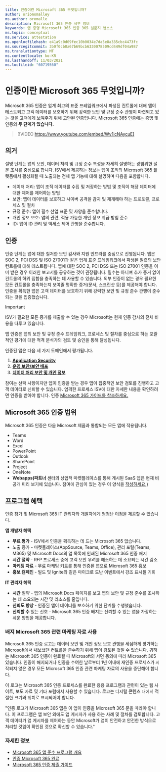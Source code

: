 ```yaml
---
title: 인증이란 Microsoft 365 무엇입니까?
author: orionomalley
ms.author: oromalle
description: Microsoft 365 인증 세부 정보
keywords: 앱 증명 Microsoft 365 인증 365 설문지 앱소스
ms.topic: conceptual
ms.service: attestation
ms.openlocfilehash: e41a9c0d09fec10b0034e7da5e8a335cbc4473fc
ms.sourcegitcommit: 3b0f0cb0a67b69bcb6330078509cd449df04a987
ms.translationtype: MT
ms.contentlocale: ko-KR
ms.lasthandoff: 11/03/2021
ms.locfileid: "60719560"
---
```

# <a name="what-is-microsoft-365-certification"></a>인증이란 Microsoft 365 무엇입니까?

Microsoft 365 인증은 업계 최고의 표준 프레임워크에서 파생된 컨트롤에 대해 앱이 테스트되고 고객 데이터를 보호하기 위해 강력한 보안 및 규정 준수 관행이 마련되고 있는 것을 고객에게 보여주기 위해 고안된 인증입니다. Microsoft 365 인증에는 증명 및 인증의 **두 단계가** **있습니다.**

>[!VIDEO https://www.youtube.com/embed/Wv1lcNAycuE]


## <a name="attestation"></a>의거

설명 단계는 앱의 보안, 데이터 처리 및 규정 준수 특성을 자세히 설명하는 광범위한 설문 조사를 중심으로 합니다. ISV에서 제공하는 정보는 앱이 조직의 Microsoft 365 플랫폼에서 활성화될 때 노출되는 전체 앱 기능에 대해 설명하며 다음을 포함합니다.

- 데이터 처리: 앱이 조직 데이터를 수집 및 저장하는 방법 및 조직이 해당 데이터에 대한 제어를 제어하는 방법
- 보안: 앱이 데이터를 보호하고 사이버 공격을 감지 및 재개해야 하는 프로토콜, 프로세스 및 절차
- 규정 준수: 앱이 필수 산업 표준 및 사양을 준수합니다.
- 개인 정보 보호: 앱의 관련, 적용 가능한 개인 정보 취급 방침 준수
- ID: 앱이 ID 관리 및 액세스 제어 관행을 준수합니다.


## <a name="certification"></a>인증

인증 단계는 앱에 대한 철저한 보안 감사와 지원 인프라를 중심으로 진행됩니다. 앱은 SOC 2, PCI DSS 및 ISO 27001과 같은 업계 표준 프레임워크에서 파생된 일련의 보안 컨트롤에 대해 테스트됩니다. 앱에 대한 SOC 2, PCI DSS 또는 ISO 27001 인증을 이미 받은 경우 이러한 보고서를 공유하는 것이 권장됩니다. 필수는 아니며 추가 증거 없이 컨트롤의 하위 집합을 충족하는 데 사용할 수 있습니다. 외부 인증이 없는 경우 필요한 모든 컨트롤을 충족하는지 보여줄 명확한 증거(문서, 스크린샷 등)를 제공해야 합니다. 인증을 획득한 앱은 고객 데이터를 보호하기 위해 강력한 보안 및 규정 준수 관행이 준수되는 것을 입증했습니다. 

> [!IMPORTANT]
> ISV가 필요한 모든 증거를 제출할 수 있는 경우 Microsoft는 현재 인증 감사의 전체 비용을 다루고 있습니다.

앱 인증은 앱의 보안 및 규정 준수 프레임워크, 프로세스 및 절차를 중심으로 하는 포괄적인 평가에 대한 적격 분석가의 검토 및 승인을 통해 달성됩니다. 

인증된 앱은 다음 세 가지 도메인에서 평가됩니다.
1.  [**Application Security**]( https://docs.microsoft.com/en-us/microsoft-365-app-certification/docs/certification-submission-guide#application-security)
1.  [**운영 보안/보안 배포**]( https://docs.microsoft.com/en-us/microsoft-365-app-certification/docs/certification-submission-guide#operational-security)
1.  [**데이터 처리 보안 및 개인 정보**]( https://docs.microsoft.com/en-us/microsoft-365-app-certification/docs/certification-submission-guide#data-handling-security-and-privacy)

참여는 선택 사항이지만 앱이 인증을 받는 경우 앱이 집중적인 보안 검토를 진행하고 고객 데이터로 신뢰할 수 있습니다. 엄격한 프로세스 ISV에 대한 자세한 내용을 확인하려면 인증을 받아야 합니다. 인증 [Microsoft 365 가이드를 참조하세요.](https://docs.microsoft.com/microsoft-365-app-certification/docs/certification-submission-guide)

## <a name="microsoft-365-certification-scope"></a>Microsoft 365 인증 범위

Microsoft 365 인증은 다음 Microsoft 제품과 통합되는 모든 앱에 적용됩니다.
- Teams
- Word
- Excel
- PowerPoint
- Outlook
- SharePoint
- Project
- OneNote
- **Webapps(파트너** 센터의 상업적 마켓플레이스를 통해 게시된 SaaS 앱은 현재 비공개 미리 보기에 있습니다. 참여에 관심이 있는 경우 이 양식을 [작성하세요.)](https://customervoice.microsoft.com/Pages/ResponsePage.aspx?id=v4j5cvGGr0GRqy180BHbR4cf3qxCU_RNtqjCSalFdSFUNDMzTVJKR0wzTEJRSFJVSk9OQUlOV0RJSyQlQCN0PWcu)

## <a name="program-benefits"></a>프로그램 혜택
인증 참가 및 Microsoft 365 IT 관리자와 개발자에게 엄청난 이점을 제공할 수 있습니다.

**앱 개발자 혜택**
-   **무료 평가** - ISV에서 인증을 획득하는 데 드는 Microsoft 365 없습니다.
-    노출 증가 - 마켓플레이스(AppSource, Teams, Office), 관리 포털(Teams, M365) 및 Microsoft Docs의 앱 목록에 인쇄된 Microsoft 365 인증 배지
-   **시간 절약** - RFP 프로세스 중에 고객 보안 우려를 해소하는 데 소요되는 시간 감소 
- **마케팅 자료** - 무료 마케팅 키트를 통해 인증된 앱으로 Microsoft 365 홍보
- **홍보 캠페인** - 빌드 및 Ignite와 같은 마이크로 도난 이벤트에서 강조 표시될 기회

**IT 관리자 혜택**
- **시간** 절약 - 앱의 Microsoft Docs 페이지를 보고 앱의 보안 및 규정 준수를 조사하는 데 소요되는 시간 및 리소스를 줄입니다. 
-   **신뢰도 향상** - 인증된 앱이 데이터를 보호하기 위한 단계를 수행했습니다. 
-   **신뢰할 수** 있는 신호 - Microsoft 365 인증 배지는 신뢰할 수 있는 앱을 가장하는 쉬운 방법을 제공합니다.


### <a name="using-the-microsoft-365-badge-and-associated-marketing-materials"></a>배지 Microsoft 365 관련 마케팅 자료 사용
Microsoft 365 인증 로고는 데이터 보안 및 개인 정보 보호 관행을 세심하게 평가하는 Microsoft에서 내보냈던 컨트롤을 준수하기 위해 앱이 검토된 것일 수 있습니다. 귀하는 Microsoft 365 인증이 완료될 때 Microsoft의 서면 동의에 따라 Microsoft 365 있습니다. 인증이 해지되거나 인증을 수여한 날로부터 1년 이내에 재인증 프로세스가 시작되지 않은 경우 모든 Microsoft 365 인증 관련 마케팅 자료의 사용을 중단해야 합니다. 

이 로고는 Microsoft 365 인증 프로세스를 완료한 응용 프로그램과 관련이 있는 웹 사이트, 보도 자료 및 기타 포럼에서 사용할 수 있습니다. 로고는 디지털 콘텐츠 내에서 적절한 크기와 위치로 표시되어야 합니다. 

"인증 로고가 Microsoft 365 앱은 이 앱이 인증을 Microsoft 365 문을 따라야 합니다. 이 프로그램은 앱 보안 외에도 앱 게시자가 사용 하는 사례 및 절차를 검토합니다. 고객 데이터가 앱 게시자를 제어하는 동안 Microsoft가 앱이 안전하고 안전한 방식으로 처리할 것임이 확인된 것으로 확신할 수 있습니다."


### <a name="learn-more"></a>자세한 정보
* [Microsoft 365 앱 준수 프로그램 개요](~/overview.md)  
* [인증 Microsoft 365 완료](~/docs/certification.md)  
* [Microsoft 365 인증 제출 가이드](~/docs/certification-submission-guide.md)

